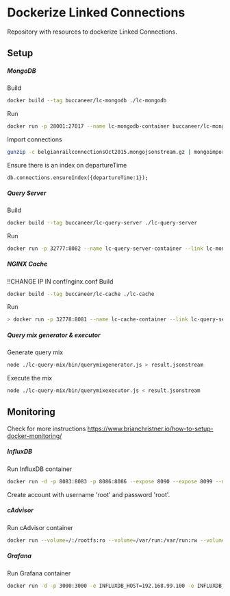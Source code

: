 # Dockerize Linked Connections

Repository with resources to dockerize Linked Connections.

## Setup

##### MongoDB
Build
```bash
docker build --tag buccaneer/lc-mongodb ./lc-mongodb
```
Run
```bash
docker run -p 28001:27017 --name lc-mongodb-container buccaneer/lc-mongodb
```
Import connections
```bash
gunzip -c belgianrailconnectionsOct2015.mongojsonstream.gz | mongoimport --db lc --collection connections --host 192.168.99.100 --port 28001
```
Ensure there is an index on departureTime
```mongodb
db.connections.ensureIndex({departureTime:1});
```
##### Query Server
Build
```bash
docker build --tag buccaneer/lc-query-server ./lc-query-server
```
Run
```bash
docker run -p 32777:8082 --name lc-query-server-container --link lc-mongodb-container buccaneer/lc-query-server
```

##### NGINX Cache
!!CHANGE IP IN conf/nginx.conf
Build
```bash
docker build --tag buccaneer/lc-cache ./lc-cache
```
Run
```bash
> docker run -p 32778:8081 --name lc-cache-container --link lc-query-server-container buccaneer/lc-cache
```

##### Query mix generator & executor
Generate query mix
```bash
node ./lc-query-mix/bin/querymixgenerator.js > result.jsonstream
```
Execute the mix
```bash
node ./lc-query-mix/bin/querymixexecutor.js < result.jsonstream
```

## Monitoring

Check for more instructions
https://www.brianchristner.io/how-to-setup-docker-monitoring/

##### InfluxDB
Run InfluxDB container
```bash
docker run -d -p 8083:8083 -p 8086:8086 --expose 8090 --expose 8099 --name lc-influx tutum/influxdb
```

Create account with username 'root' and password 'root'.  

##### cAdvisor
Run cAdvisor container
```bash
docker run --volume=/:/rootfs:ro --volume=/var/run:/var/run:rw --volume=/sys:/sys:ro --volume=/var/lib/docker/:/var/lib/docker:ro --publish=8080:8080 --detach=true --link lc-influx:lc-influx --name=cadvisor google/cadvisor:latest -storage_driver=influxdb -storage_driver_db=cadvisor -storage_driver_host=192.168.99.100:8086
```
##### Grafana
Run Grafana container
```bash
docker run -d -p 3000:3000 -e INFLUXDB_HOST=192.168.99.100 -e INFLUXDB_PORT=8086 -e INFLUXDB_NAME=cadvisor -e INFLUXDB_USER=root -e INFLUXDB_PASS=root --link lc-influx:lc-influx --name grafana grafana/grafana
```

[//]: #

   [npm]: <https://www.npmjs.com/>
   [node.js]: <https://nodejs.org/en/>
   [MongoDB]: <https://www.mongodb.org/>
